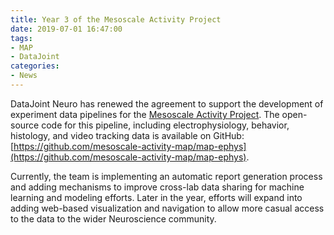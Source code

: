 ```yaml
---
title: Year 3 of the Mesoscale Activity Project
date: 2019-07-01 16:47:00
tags:
- MAP
- DataJoint
categories: 
- News
---
```


DataJoint Neuro has renewed the agreement to support the development of experiment data pipelines for the [Mesoscale Activity Project](https://www.simonsfoundation.org/funded-project/multi-regional-neuronal-dynamics-of-memory-guided-flexible-behavior/). The open-source code for this pipeline, including electrophysiology, behavior, histology, and video tracking data is available on GitHub: [https://github.com/mesoscale-activity-map/map-ephys](https://github.com/mesoscale-activity-map/map-ephys).

Currently, the team is implementing an automatic report generation process and adding mechanisms to improve cross-lab data sharing for machine learning and modeling efforts. Later in the year, efforts will expand into adding web-based visualization and navigation to allow more casual access to the data to the wider Neuroscience community.
